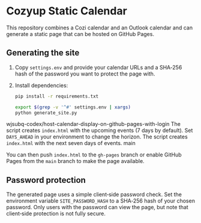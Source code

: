 # Cozyup Static Calendar

This repository combines a Cozi calendar and an Outlook calendar and can generate a static page that can be hosted on GitHub Pages.

## Generating the site
1. Copy `settings.env` and provide your calendar URLs and a SHA‑256 hash of the password you want to protect the page with.
2. Install dependencies:
   ```bash
   pip install -r requirements.txt
   ```

   ```bash
   export $(grep -v '^#' settings.env | xargs)
   python generate_site.py
   ```
wjsubq-codex/host-calendar-display-on-github-pages-with-login
The script creates `index.html` with the upcoming events (7 days by default).
Set `DAYS_AHEAD` in your environment to change the horizon.
   The script creates `index.html` with the next seven days of events.
main

You can then push `index.html` to the `gh-pages` branch or enable GitHub Pages from the `main` branch to make the page available.

## Password protection
The generated page uses a simple client‑side password check. Set the environment variable `SITE_PASSWORD_HASH` to a SHA‑256 hash of your chosen password. Only users with the password can view the page, but note that client‑side protection is not fully secure.
